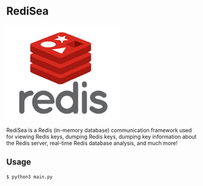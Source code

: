 # RediSea

<img src="assets/redis.png">

RediSea is a Redis (in-memory database) communication framework used for viewing Redis keys, dumping Redis keys, dumping key information about the Redis server, real-time Redis database analysis, and much more!

## Usage
```bash
$ python3 main.py
```